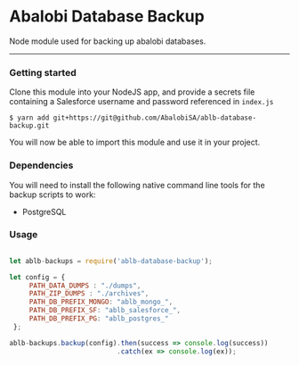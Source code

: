 # Abalobi Database Backup

Node module used for backing up abalobi databases.

---------------

### Getting started

Clone this module into your NodeJS app,
and provide a secrets file containing a Salesforce username and password referenced in `index.js`

    $ yarn add git+https://git@github.com/AbalobiSA/ablb-database-backup.git

You will now be able to import this module and use it in your project.

### Dependencies

You will need to install the following native command line tools
for the backup scripts to work:

- PostgreSQL



### Usage

```js

let ablb-backups = require('ablb-database-backup');

let config = {
     PATH_DATA_DUMPS : "./dumps",
     PATH_ZIP_DUMPS : "./archives",
     PATH_DB_PREFIX_MONGO: "ablb_mongo_",
     PATH_DB_PREFIX_SF: "ablb_salesforce_",
     PATH_DB_PREFIX_PG: "ablb_postgres_"
 };

ablb-backups.backup(config).then(success => console.log(success))
                           .catch(ex => console.log(ex));
```